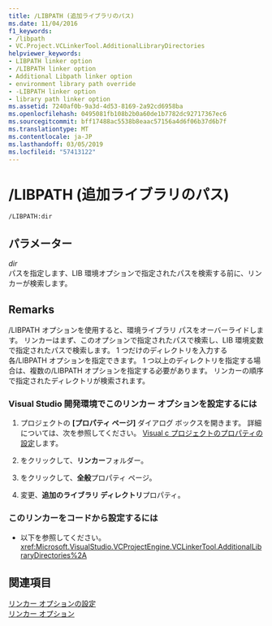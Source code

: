 ```yaml
---
title: /LIBPATH (追加ライブラリのパス)
ms.date: 11/04/2016
f1_keywords:
- /libpath
- VC.Project.VCLinkerTool.AdditionalLibraryDirectories
helpviewer_keywords:
- LIBPATH linker option
- /LIBPATH linker option
- Additional Libpath linker option
- environment library path override
- -LIBPATH linker option
- library path linker option
ms.assetid: 7240af0b-9a3d-4d53-8169-2a92cd6958ba
ms.openlocfilehash: 0495081fb108b2b0a60de1b7782dc92717367ec6
ms.sourcegitcommit: bff17488ac5538b8eaac57156a4d6f06b37d6b7f
ms.translationtype: MT
ms.contentlocale: ja-JP
ms.lasthandoff: 03/05/2019
ms.locfileid: "57413122"
---
```

# <a name="libpath-additional-libpath"></a>/LIBPATH (追加ライブラリのパス)

```
/LIBPATH:dir
```

## <a name="parameters"></a>パラメーター

*dir*<br/>
パスを指定します、LIB 環境オプションで指定されたパスを検索する前に、リンカーが検索します。

## <a name="remarks"></a>Remarks

/LIBPATH オプションを使用すると、環境ライブラリ パスをオーバーライドします。 リンカーはまず、このオプションで指定されたパスで検索し、LIB 環境変数で指定されたパスで検索します。 1 つだけのディレクトリを入力する各/LIBPATH オプションを指定できます。 1 つ以上のディレクトリを指定する場合は、複数の/LIBPATH オプションを指定する必要があります。 リンカーの順序で指定されたディレクトリが検索されます。

### <a name="to-set-this-linker-option-in-the-visual-studio-development-environment"></a>Visual Studio 開発環境でこのリンカー オプションを設定するには

1. プロジェクトの **[プロパティ ページ]** ダイアログ ボックスを開きます。 詳細については、次を参照してください。 [Visual c プロジェクトのプロパティの設定](../../ide/working-with-project-properties.md)します。

1. をクリックして、**リンカー**フォルダー。

1. をクリックして、**全般**プロパティ ページ。

1. 変更、**追加のライブラリ ディレクトリ**プロパティ。

### <a name="to-set-this-linker-option-programmatically"></a>このリンカーをコードから設定するには

- 以下を参照してください。<xref:Microsoft.VisualStudio.VCProjectEngine.VCLinkerTool.AdditionalLibraryDirectories%2A>

## <a name="see-also"></a>関連項目

[リンカー オプションの設定](../../build/reference/setting-linker-options.md)<br/>
[リンカー オプション](../../build/reference/linker-options.md)
